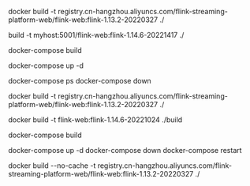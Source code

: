 docker build -t registry.cn-hangzhou.aliyuncs.com/flink-streaming-platform-web/flink-web:flink-1.13.2-20220327 ./

build -t myhost:5001/flink-web:flink-1.14.6-20221417 ./

docker-compose build

docker-compose up -d

docker-compose ps
docker-compose down

docker build -t  registry.cn-hangzhou.aliyuncs.com/flink-streaming-platform-web/flink-web:flink-1.13.2-20220327 ./



docker build -t  flink-web:flink-1.14.6-20221024 ./build

docker-compose build

docker-compose up -d
docker-compose down
docker-compose restart

docker build --no-cache -t  registry.cn-hangzhou.aliyuncs.com/flink-streaming-platform-web/flink-web:flink-1.13.2-20220327 ./